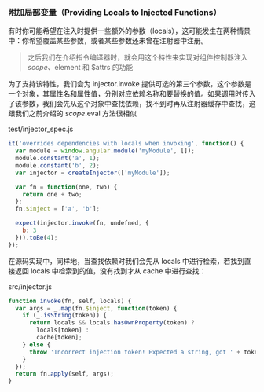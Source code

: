 ### 附加局部变量（Providing Locals to Injected Functions）

有时你可能希望在注入时提供一些额外的参数（locals），这可能发生在两种情景中：你希望覆盖某些参数，或者某些参数还未曾在注射器中注册。

> 之后我们在介绍指令编译器时，就会用这个特性来实现对组件控制器注入 $scope、$element 和 $attrs 的功能

为了支持该特性，我们会为 injector.invoke 提供可选的第三个参数，这个参数是一个对象，其属性名和属性值，分别对应依赖名称和要替换的值。如果调用时传入了该参数，我们会先从这个对象中查找依赖，找不到时再从注射器缓存中查找，这跟我们之前介绍的 $scope.$eval 方法很相似

test/injector\_spec.js

```js
it('overrides dependencies with locals when invoking', function() {
  var module = window.angular.module('myModule', []);
  module.constant('a', 1);
  module.constant('b', 2);
  var injector = createInjector(['myModule']);

  var fn = function(one, two) {
    return one + two;
  };
  fn.$inject = ['a', 'b'];

  expect(injector.invoke(fn, undefned, {
    b: 3
  })).toBe(4);
});
```

在源码实现中，同样地，当查找依赖时我们会先从 locals 中进行检索，若找到直接返回 locals 中检索到的值，没有找到才从 cache 中进行查找：

src/injector.js

```js
function invoke(fn, self, locals) {
  var args = _.map(fn.$inject, function(token) {
    if (_.isString(token)) {
      return locals && locals.hasOwnProperty(token) ?
        locals[token] :
        cache[token];
    } else {
      throw 'Incorrect injection token! Expected a string, got ' + token;
    }
  });
  return fn.apply(self, args);
}
```



